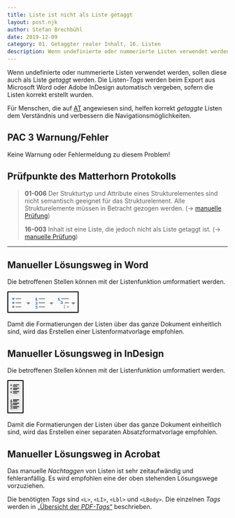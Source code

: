 ```yaml
---
title: Liste ist nicht als Liste getaggt
layout: post.njk
author: Stefan Brechbühl
date: 2019-12-09
category: 01. Getaggter realer Inhalt, 16. Listen
description: Wenn undefinierte oder nummerierte Listen verwendet werden, sollen diese auch als Liste getaggt werden. Die Listen-Tags werden beim Export aus Microsoft Word oder Adobe InDesign automatisch vergeben, sofern die Listen korrekt erstellt wurden.
---
```


Wenn undefinierte oder nummerierte Listen verwendet werden, sollen diese auch als Liste _getaggt_ werden. Die Listen-_Tags_ werden beim Export aus Microsoft Word oder Adobe InDesign automatisch vergeben, sofern die Listen korrekt erstellt wurden.

Für Menschen, die auf [AT](/de/glossary/#assistive-technologie) angewiesen sind, helfen korrekt _getaggte_ Listen dem Verständnis und verbessern die Navigationsmöglichkeiten.

## PAC 3 Warnung/Fehler

Keine Warnung oder Fehlermeldung zu diesem Problem!

## Prüfpunkte des Matterhorn Protokolls

> **01-006** Der Strukturtyp und Attribute eines Strukturelementes sind nicht semantisch geeignet für das Strukturelement. Alle Strukturelemente müssen in Betracht gezogen werden. (→ [manuelle Prüfung](/de/glossary/#manuelle-prüfung))
>
> **16-003** Inhalt ist eine Liste, die jedoch nicht als Liste getaggt ist. (→ [manuelle Prüfung](/de/glossary/#manuelle-prüfung))

---

## Manueller Lösungsweg in Word

Die betroffenen Stellen können mit der Listenfunktion umformatiert werden.

![Listen-Schaltflächen in Microsoft Word](src/assets/img/word_list_icons.png)

Damit die Formatierungen der Listen über das ganze Dokument einheitlich sind, wird das Erstellen einer Listenformatvorlage empfohlen.

## Manueller Lösungsweg in InDesign

Die betroffenen Stellen können mit der Listenfunktion umformatiert werden.

![Listen-Schaltflächen in Adobe InDesign](src/assets/img/indesign_list_icons.png)

Damit die Formatierungen der Listen über das ganze Dokument einheitlich sind, wird das Erstellen einer separaten Absatzformatvorlage empfohlen.

## Manueller Lösungsweg in Acrobat

Das manuelle _Nachtaggen_ von Listen ist sehr zeitaufwändig und fehleranfällig. Es wird empfohlen eine der oben stehenden Lösungswege vorzuziehen.

Die benötigten _Tags_ sind `<L>`, `<LI>`, `<Lbl>` und `<LBody>`. Die einzelnen _Tags_ werden in [„Übersicht der _PDF-Tags_“](/de/basics/general/overview-of-the-pdf-tags/) beschrieben.

